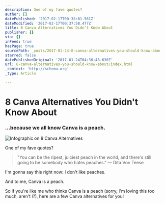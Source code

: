 ```yaml
---
description: One of my fave quotes?
author: []
datePublished: '2017-02-17T00:38:01.561Z'
dateModified: '2017-02-17T00:37:58.477Z'
title: 8 Canva Alternatives You Didn’t Know About
publisher: {}
via: {}
inFeed: true
hasPage: true
sourcePath: _posts/2017-01-24-8-canva-alternatives-you-should-know-about.md
starred: false
datePublishedOriginal: '2017-01-24T04:36:48.630Z'
url: 8-canva-alternatives-you-should-know-about/index.html
_context: 'http://schema.org'
_type: Article

---
```

# 8 Canva Alternatives You Didn't Know About

### ...because we all know Canva is a peach.
![Infographic on 8 Canva Alternatives](https://the-grid-user-content.s3-us-west-2.amazonaws.com/a8647d55-2116-433d-8498-43b81e331f88.png)

One of my fave quotes?

> "You can be the ripest, juiciest peach in the world, and there's still going to be somebody who hates peaches."
> ― Dita Von Teese

I'm gonna say this right now: I don't like peaches.

And to me, Canva is a peach.

So if you're like me who thinks Canva is a peach (sorry, I'm loving this too much, aren't I?), here are a few Canva alternatives for you!